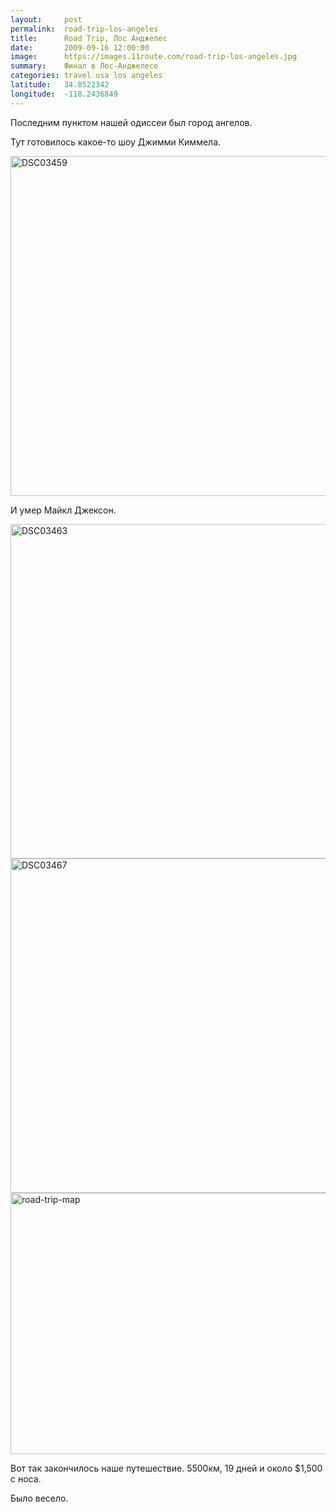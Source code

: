 ```yaml
---
layout:     post
permalink:  road-trip-los-angeles
title:      Road Trip, Лос Анджелес
date:       2009-09-16 12:00:00
image:      https://images.11route.com/road-trip-los-angeles.jpg
summary:    Финал в Лос-Анджелесе
categories: travel usa los angeles
latitude:   34.0522342
longitude:  -118.2436849
---
```

Последним пунктом нашей одиссеи был город ангелов.

Тут готовилось какое-то шоу Джимми Киммела.

<a href="https://www.flickr.com/photos/118782975@N05/12840117193/" title="DSC03459 by elevenroute, on Flickr"><img src="https://c2.staticflickr.com/8/7352/12840117193_d6b30c7f62_c.jpg" width="800" height="544" alt="DSC03459"></a>

И умер Майкл Джексон.

<a href="https://www.flickr.com/photos/118782975@N05/12840047195/" title="DSC03463 by elevenroute, on Flickr"><img src="https://c2.staticflickr.com/8/7317/12840047195_ba63eb2b21_c.jpg" width="800" height="535" alt="DSC03463"></a>
<a href="https://www.flickr.com/photos/118782975@N05/12859330064/" title="DSC03467 by elevenroute, on Flickr"><img src="https://farm4.staticflickr.com/3764/12859330064_99358b84b7_c.jpg" width="800" height="535" alt="DSC03467"></a>
<a href="https://11route.com/wp-content/uploads/2009/09/road-trip-map.png"><img src="https://11route.com/wp-content/uploads/2009/09/road-trip-map.png" alt="road-trip-map" width="800" height="418" class="alignnone size-full wp-image-180" /></a>

Вот так закончилось наше путешествие. 5500км, 19 дней и около $1,500 с носа.

Было весело.
